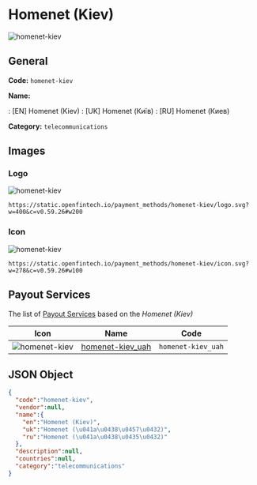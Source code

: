 
# Homenet (Kiev) 
![homenet-kiev](https://static.openfintech.io/payment_methods/homenet-kiev/logo.svg?w=400&c=v0.59.26#w200)  

## General 
**Code:** `homenet-kiev` 
 
**Name:** 
 
:	[EN] Homenet (Kiev) 
:	[UK] Homenet (Київ) 
:	[RU] Homenet (Киев) 
 
**Category:** `telecommunications` 
 

## Images 

### Logo 
![homenet-kiev](https://static.openfintech.io/payment_methods/homenet-kiev/logo.svg?w=400&c=v0.59.26#w200)  

```
https://static.openfintech.io/payment_methods/homenet-kiev/logo.svg?w=400&c=v0.59.26#w200
```  

### Icon 
![homenet-kiev](https://static.openfintech.io/payment_methods/homenet-kiev/icon.svg?w=278&c=v0.59.26#w100)  

```
https://static.openfintech.io/payment_methods/homenet-kiev/icon.svg?w=278&c=v0.59.26#w100
```  

## Payout Services 
 
The list of [Payout Services](/payout-services/) based on the _Homenet (Kiev)_ 

|Icon|Name|Code| 
|:---:|:---:|:---:| 
|![homenet-kiev](https://static.openfintech.io/payout_methods/homenet-kiev/icon.svg?w=278&c=v0.59.26#w40) |[homenet-kiev_uah](/payout-services/homenet-kiev_uah/)|`homenet-kiev_uah`| 
 

## JSON Object 

```json
{
  "code":"homenet-kiev",
  "vendor":null,
  "name":{
    "en":"Homenet (Kiev)",
    "uk":"Homenet (\u041a\u0438\u0457\u0432)",
    "ru":"Homenet (\u041a\u0438\u0435\u0432)"
  },
  "description":null,
  "countries":null,
  "category":"telecommunications"
}
```  
